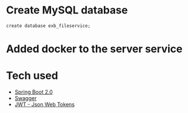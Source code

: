 

# Create MySQL database
    create database exb_fileservice;
#   Added docker to the server service
# Tech used

- [Spring Boot 2.0](https://projects.spring.io/spring-boot/)
- [Swagger](https://swagger.io/)
- [JWT - Json Web Tokens](https://jwt.io)
